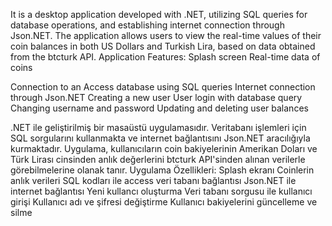 It is a desktop application developed with .NET, utilizing SQL queries for database operations, and establishing internet connection through Json.NET. The application allows users to view the real-time values of their coin balances in both US Dollars and Turkish Lira, based on data obtained from the btcturk API.
Application Features:
Splash screen
Real-time data of coins

Connection to an Access database using SQL queries
Internet connection through Json.NET
Creating a new user
User login with database query
Changing username and password
Updating and deleting user balances

.NET ile geliştirilmiş bir masaüstü uygulamasıdır. Veritabanı işlemleri için SQL sorgularını kullanmakta ve internet bağlantısını Json.NET aracılığıyla kurmaktadır. Uygulama, kullanıcıların coin bakiyelerinin Amerikan Doları ve Türk Lirası cinsinden anlık değerlerini btcturk API'sinden alınan verilerle görebilmelerine olanak tanır.
Uygulama Özellikleri:
Splash ekranı
Coinlerin anlık verileri
SQL kodları ile access veri tabanı bağlantısı
Json.NET ile internet bağlantısı
Yeni kullancı oluşturma
Veri tabanı sorgusu ile kullanıcı girişi
Kullanıcı adı ve şifresi değiştirme
Kullanıcı bakiyelerini güncelleme ve silme
